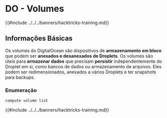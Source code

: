 # DO - Volumes

{{#include ../../../banners/hacktricks-training.md}}

## Informações Básicas

Os volumes do DigitalOcean são dispositivos de **armazenamento em bloco** que podem ser **anexados e desanexados de Droplets**. Os volumes são úteis para **armazenar dados** que precisam **persistir** independentemente do Droplet em si, como bancos de dados ou armazenamento de arquivos. Eles podem ser redimensionados, anexados a vários Droplets e ter snapshots para backups.

### Enumeração
```
compute volume list
```
{{#include ../../../banners/hacktricks-training.md}}
